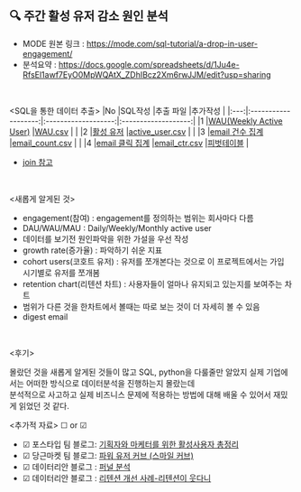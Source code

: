 ## 🔍 주간 활성 유저 감소 원인 분석
- MODE 원본 링크 : https://mode.com/sql-tutorial/a-drop-in-user-engagement/
- 분석요약 : https://docs.google.com/spreadsheets/d/1Ju4e-RfsEl1awf7EyO0MpWQAtX_ZDhIBcz2Xm6rwJJM/edit?usp=sharing
<br>

<SQL을 통한 데이터 추출>
|No |SQL작성 |추출 파일 |추가작성 |
|:---:|:-------------------:|:-------------------:|:-------------------:|
|1 |[WAU(Weekly Active User)](https://github.com/teng-ny/DataAnalysis/blob/main/%EC%8B%A4%EC%A0%84SQL/project1/WAU.sql) |[WAU.csv](https://github.com/teng-ny/DataAnalysis/blob/main/%EC%8B%A4%EC%A0%84SQL/project1/WAU_weekly_active_user.csv) | |
|2 |[활성 유저](https://github.com/teng-ny/DataAnalysis/blob/main/%EC%8B%A4%EC%A0%84SQL/project1/active_user.sql) |[active_user.csv](https://github.com/teng-ny/DataAnalysis/blob/main/%EC%8B%A4%EC%A0%84SQL/project1/active_user.csv) | |
|3 |[email 건수 집계](https://github.com/teng-ny/DataAnalysis/blob/main/%EC%8B%A4%EC%A0%84SQL/project1/email_count.sql) |[email_count.csv](https://github.com/teng-ny/DataAnalysis/blob/main/%EC%8B%A4%EC%A0%84SQL/project1/email_count.csv) | |
|4 |[email 클릭 집계](https://github.com/teng-ny/DataAnalysis/blob/main/%EC%8B%A4%EC%A0%84SQL/project1/email_ctr.sql) |[email_ctr.csv](https://github.com/teng-ny/DataAnalysis/blob/main/%EC%8B%A4%EC%A0%84SQL/project1/email_ctr.csv) |[피벗테이블](https://docs.google.com/spreadsheets/d/1MNVUREBgL5kaQXaRzhQg4B-07wPhTzpalIgCv1S0Y7s/edit?usp=sharing) |
<br>

- [join 참고](https://xod22.tistory.com/149)
<br>

<새롭게 알게된 것>
- engagement(참여) : engagement를 정의하는 범위는 회사마다 다름
- DAU/WAU/MAU : Daily/Weekly/Monthly active user
- 데이터를 보기전 원인파악을 위한 가설을 우선 작성
- growth rate(증가율) : 파악하기 쉬운 지표
- cohort users(코호트 유저) : 유저를 쪼개본다는 것으로 이 프로젝트에서는 가입 시기별로 유저를 쪼개봄
- retention chart(리텐션 차트) : 사용자들이 얼마나 유지되고 있는지를 보여주는 차트
- 범위가 다른 것을 한차트에서 볼때는 따로 보는 것이 더 자세히 볼 수 있음
- digest email
<br>

<후기>  
  
몰랐던 것을 새롭게 알게된 것들이 많고 SQL, python을 다룰줄만 알았지 실제 기업에서는 어떠한 방식으로 데이터분석을 진행하는지 몰랐는데  
분석적으로 사고하고 실제 비즈니스 문제에 적용하는 방법에 대해 배울 수 있어서 재밌게 읽었던 것 같다.
  
<추가적 자료> ☐ or ☑    
- ☑ 포스타입 팀 블로그: [기획자와 마케터를 위한 활성사용자 총정리](https://team.postype.com/post/9405656)
- ☑ 당근마켓 팀 블로그: [파워 유저 커브 (스마일 커브)](https://medium.com/daangn/%ED%8C%8C%EC%9B%8C%EC%9C%A0%EC%A0%80-%EC%BB%A4%EB%B8%8C-%EC%8A%A4%EB%A7%88%EC%9D%BC-%EC%BB%A4%EB%B8%8C-5762ae5854e7)
- ☑ 데이터리안 블로그 : [퍼널 분석](https://datarian.io/blog/funnel-analysis)
- ☑ 데이터리안 블로그 : [리텐션 개선 사례-리텐션이 웃다니](http://bit.ly/3keSUut)
